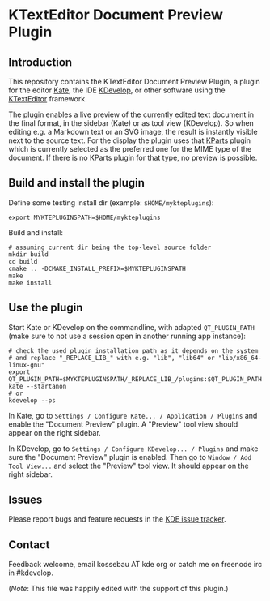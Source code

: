 # KTextEditor Document Preview Plugin

## Introduction

This repository contains the KTextEditor Document Preview Plugin, a plugin for the editor [Kate](https://www.kate-editor.org/), the IDE [KDevelop](https://www.kdevelop.org/), or other software using the [KTextEditor](https://api.kde.org/frameworks/ktexteditor/html/index.html) framework.

The plugin enables a live preview of the currently edited text document in the final format, in the sidebar (Kate) or as tool view (KDevelop). So when editing e.g. a Markdown text or an SVG image, the result is instantly visible next to the source text. For the display the plugin uses that [KParts](https://api.kde.org/frameworks/kparts/html/index.html) plugin which is currently selected as the preferred one for the MIME type of the document. If there is no KParts plugin for that type, no preview is possible.


## Build and install the plugin

Define some testing install dir (example: `$HOME/mykteplugins`):

    export MYKTEPLUGINSPATH=$HOME/mykteplugins

Build and install:

    # assuming current dir being the top-level source folder
    mkdir build
    cd build
    cmake .. -DCMAKE_INSTALL_PREFIX=$MYKTEPLUGINSPATH
    make
    make install

## Use the plugin

Start Kate or KDevelop on the commandline, with adapted `QT_PLUGIN_PATH` (make sure to not use a session open in another running app instance):

    # check the used plugin installation path as it depends on the system
    # and replace "_REPLACE_LIB_" with e.g. "lib", "lib64" or "lib/x86_64-linux-gnu"
    export QT_PLUGIN_PATH=$MYKTEPLUGINSPATH/_REPLACE_LIB_/plugins:$QT_PLUGIN_PATH
    kate --startanon
    # or
    kdevelop --ps

In Kate, go to `Settings / Configure Kate... / Application / Plugins` and enable the "Document Preview" plugin. A "Preview" tool view should appear on the right sidebar.

In KDevelop, go to `Settings / Configure KDevelop... / Plugins` and make sure the "Document Preview" plugin is enabled. Then go to `Window / Add Tool View...` and select the "Preview" tool view. It should appear on the right sidebar.


## Issues

Please report bugs and feature requests in the [KDE issue tracker](https://bugs.kde.org/enter_bug.cgi?format=guided&product=kate&component=plugin-preview&version=Git).


## Contact

Feedback welcome, email kossebau AT kde org or catch me on freenode irc in #kdevelop.

(*Note*: This file was happily edited with the support of this plugin.)
